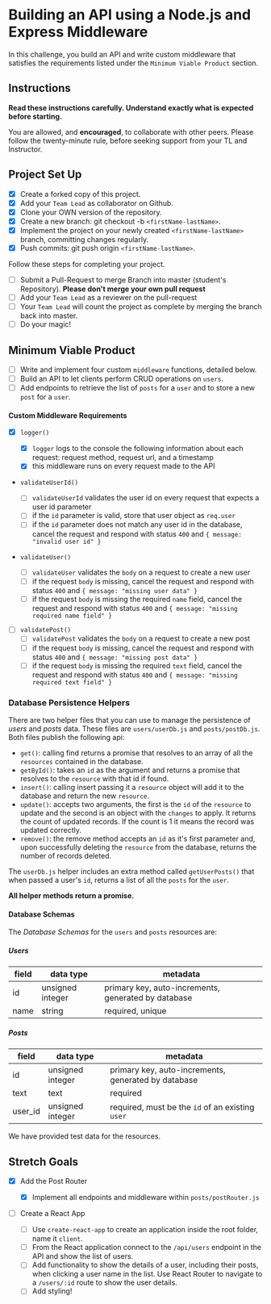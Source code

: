 # Building an API using a Node.js and Express Middleware

In this challenge, you build an API and write custom middleware that satisfies the requirements listed under the `Minimum Viable Product` section.

## Instructions

**Read these instructions carefully. Understand exactly what is expected before starting.**

You are allowed, and **encouraged**, to collaborate with other peers. Please follow the twenty-minute rule, before seeking support from your TL and Instructor.

## Project Set Up

- [x] Create a forked copy of this project.
- [x] Add your `Team Lead` as collaborator on Github.
- [x] Clone your OWN version of the repository.
- [x] Create a new branch: git checkout -b `<firstName-lastName>`.
- [x] Implement the project on your newly created `<firstName-lastName>` branch, committing changes regularly.
- [x] Push commits: git push origin `<firstName-lastName>`.

Follow these steps for completing your project.

- [ ] Submit a Pull-Request to merge <firstName-lastName> Branch into master (student's Repository). **Please don't merge your own pull request**
- [ ] Add your `Team Lead` as a reviewer on the pull-request
- [ ] Your `Team Lead` will count the project as complete by merging the branch back into master.
- [ ] Do your magic!

## Minimum Viable Product

- [ ] Write and implement four custom `middleware` functions, detailed below.
- [ ] Build an API to let clients perform CRUD operations on `users`.
- [ ] Add endpoints to retrieve the list of `posts` for a `user` and to store a new `post` for a `user`.

#### Custom Middleware Requirements

- [x] `logger()`

  - [x] `logger` logs to the console the following information about each request: request method, request url, and a timestamp
  - [x] this middleware runs on every request made to the API

- `validateUserId()`

  - [ ] `validateUserId` validates the user id on every request that expects a user id parameter
  - [ ] if the `id` parameter is valid, store that user object as `req.user`
  - [ ] if the `id` parameter does not match any user id in the database, cancel the request and respond with status `400` and `{ message: "invalid user id" }`

- `validateUser()`

  - [ ] `validateUser` validates the `body` on a request to create a new user
  - [ ] if the request `body` is missing, cancel the request and respond with status `400` and `{ message: "missing user data" }`
  - [ ] if the request `body` is missing the required `name` field, cancel the request and respond with status `400` and `{ message: "missing required name field" }`

- [ ] `validatePost()`
  - [ ] `validatePost` validates the `body` on a request to create a new post
  - [ ] if the request `body` is missing, cancel the request and respond with status `400` and `{ message: "missing post data" }`
  - [ ] if the request `body` is missing the required `text` field, cancel the request and respond with status `400` and `{ message: "missing required text field" }`

### Database Persistence Helpers

There are two helper files that you can use to manage the persistence of _users_ and _posts_ data. These files are `users/userDb.js` and `posts/postDb.js`. Both files publish the following api:

- `get()`: calling find returns a promise that resolves to an array of all the `resources` contained in the database.
- `getById()`: takes an `id` as the argument and returns a promise that resolves to the `resource` with that id if found.
- `insert()`: calling insert passing it a `resource` object will add it to the database and return the new `resource`.
- `update()`: accepts two arguments, the first is the `id` of the `resource` to update and the second is an object with the `changes` to apply. It returns the count of updated records. If the count is 1 it means the record was updated correctly.
- `remove()`: the remove method accepts an `id` as it's first parameter and, upon successfully deleting the `resource` from the database, returns the number of records deleted.

The `userDb.js` helper includes an extra method called `getUserPosts()` that when passed a user's `id`, returns a list of all the `posts` for the `user`.

**All helper methods return a promise.**

#### Database Schemas

The _Database Schemas_ for the `users` and `posts` resources are:

##### Users

| field | data type        | metadata                                            |
| ----- | ---------------- | --------------------------------------------------- |
| id    | unsigned integer | primary key, auto-increments, generated by database |
| name  | string           | required, unique                                    |

##### Posts

| field   | data type        | metadata                                            |
| ------- | ---------------- | --------------------------------------------------- |
| id      | unsigned integer | primary key, auto-increments, generated by database |
| text    | text             | required                                            |
| user_id | unsigned integer | required, must be the `id` of an existing `user`    |

We have provided test data for the resources.

## Stretch Goals

- [x] Add the Post Router

  - [x] Implement all endpoints and middleware within `posts/postRouter.js`

- [ ] Create a React App
  - [ ] Use `create-react-app` to create an application inside the root folder, name it `client`.
  - [ ] From the React application connect to the `/api/users` endpoint in the API and show the list of users.
  - [ ] Add functionality to show the details of a user, including their posts, when clicking a user name in the list. Use React Router to navigate to a `/users/:id` route to show the user details.
  - [ ] Add styling!
